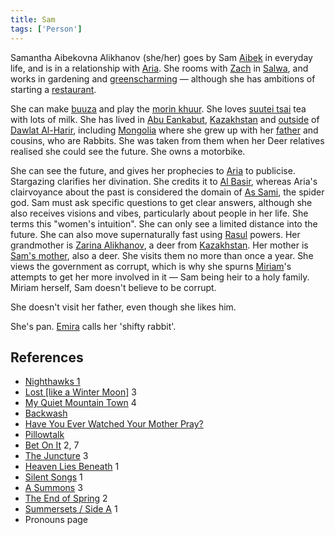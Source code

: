 ```yaml
---
title: Sam
tags: ['Person']
---
```

Samantha Aibekovna Alikhanov (she/her) goes by Sam [Aibek](/_wiki/aibek.md) in everyday life, and is in a relationship with [Aria](/_wiki/aria.md). She rooms with [Zach](/_wiki/zach.md) in [Salwa](/_wiki/salwa.md), and works in gardening and [greenscharming](/_wiki/greenscharming.md) — although she has ambitions of starting a [restaurant](/_wiki/buuza.md).

She can make [buuza](/_wiki/buuza-dish.md) and play the [morin khuur](/_wiki/morin-khuur-instrument.md). She loves [suutei tsai](/_wiki/suutei-tsai.md) tea with lots of milk. She has lived in [Abu Eankabut](/_wiki/abu-eankabut.md), [Kazakhstan](/_wiki/kazakhstan.md) and [outside](/_wiki/outside-of-dalwat-al-harir.md) of [Dawlat Al-Harir](/_wiki/dawlat-al-harir.md), including [Mongolia](/_wiki/mongolia.md) where she grew up with her [father](/_wiki/sams-father) and cousins, who are Rabbits. She was taken from them when her Deer relatives realised she could see the future. She owns a motorbike.

She can see the future, and gives her prophecies to [Aria](/_wiki/aria.md) to publicise. Stargazing clarifies her divination. She credits it to [Al Basir](/_wiki/al-basir.md), whereas Aria's clairvoyance about the past is considered the domain of [As Sami](/_wiki/as-sami.md), the spider god. Sam must ask specific questions to get clear answers, although she also receives visions and vibes, particularly about people in her life. She terms this "women's intuition". She can only see a limited distance into the future. She can also move supernaturally fast using [Rasul](/_wiki/rasul.md) powers.
Her grandmother is [Zarina Alikhanov](/_wiki/zarina.md), a deer from [Kazakhstan](/_wiki/kazakhstan.md). Her mother is [Sam's mother](/_wiki/sams-mother.md), also a deer. She visits them no more than once a year. She views the government as corrupt, which is why she spurns [Miriam](/_wiki/miriam.md)'s attempts to get her more involved in it — Sam being heir to a holy family. Miriam herself, Sam doesn't believe to be corrupt.

She doesn't visit her father, even though she likes him.

She's pan. [Emira](/_wiki/emira.md) calls her 'shifty rabbit'.

## References
- [Nighthawks 1](/_wiki/nighthawks-1.md)
- [Lost \[like a Winter Moon\]](/_wiki/lost-like-a-winter-moon.md) 3
- [My Quiet Mountain Town](/_wiki/my-quiet-mountain-town.md) 4
- [Backwash](/_wiki/backwash.md)
- [Have You Ever Watched Your Mother Pray?](/_wiki/have-you-ever-watched-your-mother-pray.md)
- [Pillowtalk](/_wiki/pillowtalk.md)
- [Bet On It](/_wiki/bet-on-it.md) 2, 7
- [The Juncture](/_wiki/the-juncture.md) 3
- [Heaven Lies Beneath](/_wiki/heaven-lies-beneath.md) 1
- [Silent Songs](/_wiki/silent-songs.md) 1
- [A Summons](/_wiki/a-summons.md) 3
- [The End of Spring](/_wiki/the-end-of-spring.md) 2
- [Summersets / Side A](/_wiki/summersets-side-a.md) 1
- Pronouns page
